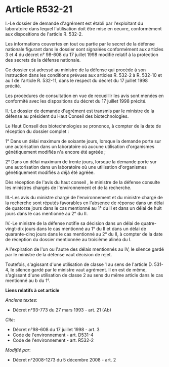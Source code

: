 # Article R532-21

I.-Le dossier de demande d'agrément est établi par l'exploitant du laboratoire dans lequel l'utilisation doit être mise en
oeuvre, conformément aux dispositions de l'article R. 532-2. 

Les informations couvertes en tout ou partie par le secret de la défense nationale figurant dans le dossier sont signalées
conformément aux articles 3 et 4 du décret n° 98-608 du 17 juillet 1998 modifié relatif à la protection des secrets de la
défense nationale. 

Ce dossier est adressé au ministre de la défense qui procède à son instruction dans les conditions prévues aux articles R.
532-2 à R. 532-10 et au I de l'article R. 532-11, dans le respect du décret du 17 juillet 1998 précité. 

Les procédures de consultation en vue de recueillir les avis sont menées en conformité avec les dispositions du décret du 17
juillet 1998 précité. 

II.-Le dossier de demande d'agrément est transmis par le ministre de la défense au président du Haut Conseil des
biotechnologies. 

Le Haut Conseil des biotechnologies se prononce, à compter de la date de réception du dossier complet : 

1° Dans un délai maximum de soixante jours, lorsque la demande porte sur une autorisation dans un laboratoire où aucune
utilisation d'organismes génétiquement modifiés n'a encore été agréée ; 

2° Dans un délai maximum de trente jours, lorsque la demande porte sur une autorisation dans un laboratoire où une
utilisation d'organismes génétiquement modifiés a déjà été agréée. 

Dès réception de l'avis du haut conseil , le ministre de la défense consulte les ministres chargés de l'environnement et de
la recherche. 

III.-Les avis du ministre chargé de l'environnement et du ministre chargé de la recherche sont réputés favorables en
l'absence de réponse dans un délai de quatorze jours dans le cas mentionné au 1° du II et dans un délai de huit jours dans le
cas mentionné au 2° du II. 

IV.-Le ministre de la défense notifie sa décision dans un délai de quatre-vingt-dix jours dans le cas mentionné au 1° du II
et dans un délai de quarante-cinq jours dans le cas mentionné au 2° du II, à compter de la date de réception du dossier
mentionnée au troisième alinéa du I.

A l'expiration de l'un ou l'autre des délais mentionnés au IV, le silence gardé par le ministre de la défense vaut décision
de rejet. 

Toutefois, s'agissant d'une utilisation de classe 1 au sens de l'article D. 531-4, le silence gardé par le ministre vaut
agrément. Il en est de même, s'agissant d'une utilisation de classe 2 au sens du même article dans le cas mentionné au b du
1°.

**Liens relatifs à cet article**

_Anciens textes_:

  - Décret n°93-773 du 27 mars 1993 - art. 21 (Ab)

_Cite_:

  - Décret n°98-608 du 17 juillet 1998 - art. 3
  - Code de l'environnement - art. D531-4
  - Code de l'environnement - art. R532-2

_Modifié par_:

  - Décret n°2008-1273 du 5 décembre 2008 - art. 2
